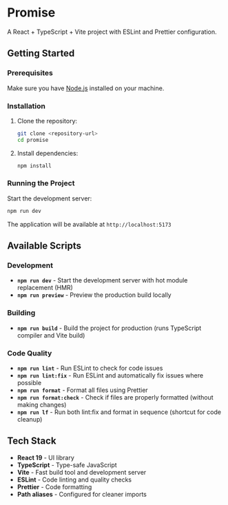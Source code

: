 # Promise

A React + TypeScript + Vite project with ESLint and Prettier configuration.

## Getting Started

### Prerequisites

Make sure you have [Node.js](https://nodejs.org/) installed on your machine.

### Installation

1. Clone the repository:

   ```bash
   git clone <repository-url>
   cd promise
   ```

2. Install dependencies:
   ```bash
   npm install
   ```

### Running the Project

Start the development server:

```bash
npm run dev
```

The application will be available at `http://localhost:5173`

## Available Scripts

### Development

- **`npm run dev`** - Start the development server with hot module replacement (HMR)
- **`npm run preview`** - Preview the production build locally

### Building

- **`npm run build`** - Build the project for production (runs TypeScript compiler and Vite build)

### Code Quality

- **`npm run lint`** - Run ESLint to check for code issues
- **`npm run lint:fix`** - Run ESLint and automatically fix issues where possible
- **`npm run format`** - Format all files using Prettier
- **`npm run format:check`** - Check if files are properly formatted (without making changes)
- **`npm run lf`** - Run both lint:fix and format in sequence (shortcut for code cleanup)

## Tech Stack

- **React 19** - UI library
- **TypeScript** - Type-safe JavaScript
- **Vite** - Fast build tool and development server
- **ESLint** - Code linting and quality checks
- **Prettier** - Code formatting
- **Path aliases** - Configured for cleaner imports
